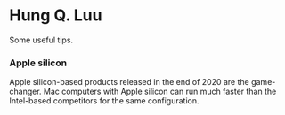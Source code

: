 # Hung Q. Luu
Some useful tips.

### Apple silicon 
Apple silicon-based products released in the end of 2020 are the game-changer. Mac computers with Apple silicon can run much faster than the Intel-based competitors for the same configuration. 
